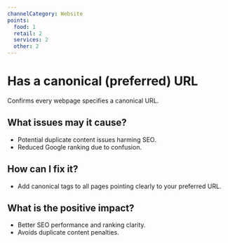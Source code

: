 ```yaml
---
channelCategory: Website
points:
  food: 1
  retail: 2
  services: 2
  other: 2
---
```


# Has a canonical (preferred) URL

Confirms every webpage specifies a canonical URL.

## What issues may it cause?

- Potential duplicate content issues harming SEO.
- Reduced Google ranking due to confusion.

## How can I fix it?

- Add canonical tags to all pages pointing clearly to your preferred URL.

## What is the positive impact?

- Better SEO performance and ranking clarity.
- Avoids duplicate content penalties. 